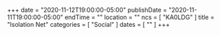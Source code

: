 +++
date = "2020-11-12T19:00:00-05:00"
publishDate = "2020-11-11T19:00:00-05:00"
endTime = ""
location = ""
ncs = [ "KA0LDG" ]
title = "Isolation Net"
categories = [ "Social" ]
dates = [ "" ]
+++
